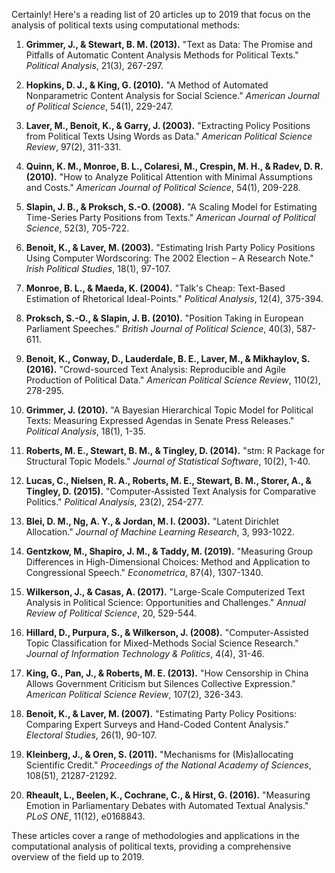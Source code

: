 Certainly! Here's a reading list of 20 articles up to 2019 that focus on the analysis of political texts using computational methods:

1. **Grimmer, J., & Stewart, B. M. (2013).** "Text as Data: The Promise and Pitfalls of Automatic Content Analysis Methods for Political Texts." *Political Analysis*, 21(3), 267-297.
   
2. **Hopkins, D. J., & King, G. (2010).** "A Method of Automated Nonparametric Content Analysis for Social Science." *American Journal of Political Science*, 54(1), 229-247.

3. **Laver, M., Benoit, K., & Garry, J. (2003).** "Extracting Policy Positions from Political Texts Using Words as Data." *American Political Science Review*, 97(2), 311-331.

4. **Quinn, K. M., Monroe, B. L., Colaresi, M., Crespin, M. H., & Radev, D. R. (2010).** "How to Analyze Political Attention with Minimal Assumptions and Costs." *American Journal of Political Science*, 54(1), 209-228.

5. **Slapin, J. B., & Proksch, S.-O. (2008).** "A Scaling Model for Estimating Time-Series Party Positions from Texts." *American Journal of Political Science*, 52(3), 705-722.

6. **Benoit, K., & Laver, M. (2003).** "Estimating Irish Party Policy Positions Using Computer Wordscoring: The 2002 Election – A Research Note." *Irish Political Studies*, 18(1), 97-107.

7. **Monroe, B. L., & Maeda, K. (2004).** "Talk's Cheap: Text-Based Estimation of Rhetorical Ideal-Points." *Political Analysis*, 12(4), 375-394.

8. **Proksch, S.-O., & Slapin, J. B. (2010).** "Position Taking in European Parliament Speeches." *British Journal of Political Science*, 40(3), 587-611.

9. **Benoit, K., Conway, D., Lauderdale, B. E., Laver, M., & Mikhaylov, S. (2016).** "Crowd-sourced Text Analysis: Reproducible and Agile Production of Political Data." *American Political Science Review*, 110(2), 278-295.

10. **Grimmer, J. (2010).** "A Bayesian Hierarchical Topic Model for Political Texts: Measuring Expressed Agendas in Senate Press Releases." *Political Analysis*, 18(1), 1-35.

11. **Roberts, M. E., Stewart, B. M., & Tingley, D. (2014).** "stm: R Package for Structural Topic Models." *Journal of Statistical Software*, 10(2), 1-40.

12. **Lucas, C., Nielsen, R. A., Roberts, M. E., Stewart, B. M., Storer, A., & Tingley, D. (2015).** "Computer-Assisted Text Analysis for Comparative Politics." *Political Analysis*, 23(2), 254-277.

13. **Blei, D. M., Ng, A. Y., & Jordan, M. I. (2003).** "Latent Dirichlet Allocation." *Journal of Machine Learning Research*, 3, 993-1022.

14. **Gentzkow, M., Shapiro, J. M., & Taddy, M. (2019).** "Measuring Group Differences in High-Dimensional Choices: Method and Application to Congressional Speech." *Econometrica*, 87(4), 1307-1340.

15. **Wilkerson, J., & Casas, A. (2017).** "Large-Scale Computerized Text Analysis in Political Science: Opportunities and Challenges." *Annual Review of Political Science*, 20, 529-544.

16. **Hillard, D., Purpura, S., & Wilkerson, J. (2008).** "Computer-Assisted Topic Classification for Mixed-Methods Social Science Research." *Journal of Information Technology & Politics*, 4(4), 31-46.

17. **King, G., Pan, J., & Roberts, M. E. (2013).** "How Censorship in China Allows Government Criticism but Silences Collective Expression." *American Political Science Review*, 107(2), 326-343.

18. **Benoit, K., & Laver, M. (2007).** "Estimating Party Policy Positions: Comparing Expert Surveys and Hand-Coded Content Analysis." *Electoral Studies*, 26(1), 90-107.

19. **Kleinberg, J., & Oren, S. (2011).** "Mechanisms for (Mis)allocating Scientific Credit." *Proceedings of the National Academy of Sciences*, 108(51), 21287-21292.

20. **Rheault, L., Beelen, K., Cochrane, C., & Hirst, G. (2016).** "Measuring Emotion in Parliamentary Debates with Automated Textual Analysis." *PLoS ONE*, 11(12), e0168843.

These articles cover a range of methodologies and applications in the computational analysis of political texts, providing a comprehensive overview of the field up to 2019.